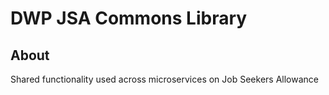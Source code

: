 # DWP JSA Commons Library

## About
Shared functionality used across microservices on Job Seekers Allowance


